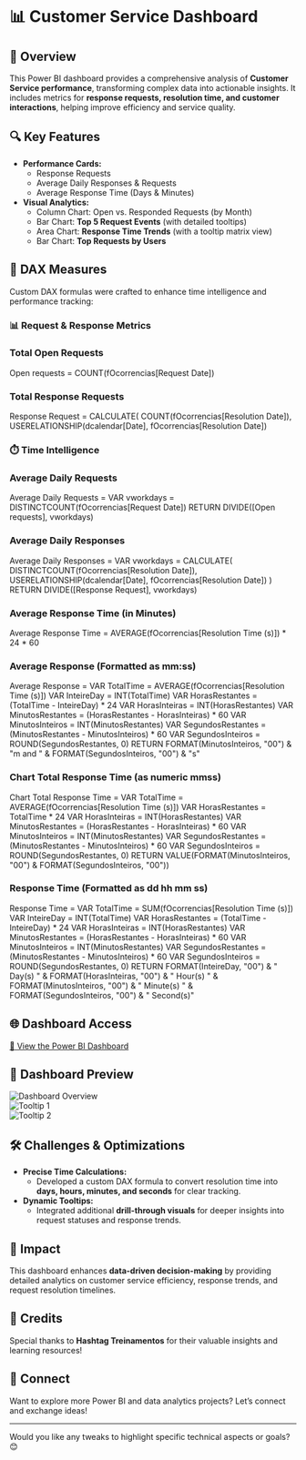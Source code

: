 # 📊 Customer Service Dashboard  

## 🚀 Overview  
This Power BI dashboard provides a comprehensive analysis of **Customer Service performance**, transforming complex data into actionable insights. It includes metrics for **response requests, resolution time, and customer interactions**, helping improve efficiency and service quality.  

## 🔍 Key Features  
- **Performance Cards:**  
  - Response Requests  
  - Average Daily Responses & Requests  
  - Average Response Time (Days & Minutes)  
- **Visual Analytics:**  
  - Column Chart: Open vs. Responded Requests (by Month)  
  - Bar Chart: **Top 5 Request Events** (with detailed tooltips)  
  - Area Chart: **Response Time Trends** (with a tooltip matrix view)  
  - Bar Chart: **Top Requests by Users**

 ## 📐 DAX Measures
Custom DAX formulas were crafted to enhance time intelligence and performance tracking:

### 📊 Request & Response Metrics

### Total Open Requests
Open requests = COUNT(fOcorrencias[Request Date])

### Total Response Requests
Response Request = CALCULATE(
    COUNT(fOcorrencias[Resolution Date]),
    USERELATIONSHIP(dcalendar[Date], fOcorrencias[Resolution Date])


### ⏱️ Time Intelligence

### Average Daily Requests
Average Daily Requests = 
VAR vworkdays = DISTINCTCOUNT(fOcorrencias[Request Date])
RETURN DIVIDE([Open requests], vworkdays)

### Average Daily Responses
Average Daily Responses = 
VAR vworkdays = CALCULATE(
    DISTINCTCOUNT(fOcorrencias[Resolution Date]),
    USERELATIONSHIP(dcalendar[Date], fOcorrencias[Resolution Date])
)
RETURN DIVIDE([Response Request], vworkdays)

### Average Response Time (in Minutes)
Average Response Time = 
AVERAGE(fOcorrencias[Resolution Time (s)]) * 24 * 60

### Average Response (Formatted as mm:ss)
Average Response = 
VAR TotalTime = AVERAGE(fOcorrencias[Resolution Time (s)])
VAR InteireDay = INT(TotalTime)
VAR HorasRestantes = (TotalTime - InteireDay) * 24
VAR HorasInteiras = INT(HorasRestantes)
VAR MinutosRestantes = (HorasRestantes - HorasInteiras) * 60
VAR MinutosInteiros = INT(MinutosRestantes)
VAR SegundosRestantes = (MinutosRestantes - MinutosInteiros) * 60
VAR SegundosInteiros = ROUND(SegundosRestantes, 0)
RETURN FORMAT(MinutosInteiros, "00") & "m and " & FORMAT(SegundosInteiros, "00") & "s"

### Chart Total Response Time (as numeric mmss)
Chart Total Response Time = 
VAR TotalTime = AVERAGE(fOcorrencias[Resolution Time (s)])
VAR HorasRestantes = TotalTime * 24
VAR HorasInteiras = INT(HorasRestantes)
VAR MinutosRestantes = (HorasRestantes - HorasInteiras) * 60
VAR MinutosInteiros = INT(MinutosRestantes)
VAR SegundosRestantes = (MinutosRestantes - MinutosInteiros) * 60
VAR SegundosInteiros = ROUND(SegundosRestantes, 0)
RETURN VALUE(FORMAT(MinutosInteiros, "00") & FORMAT(SegundosInteiros, "00"))

### Response Time (Formatted as dd hh mm ss)
Response Time = 
VAR TotalTime = SUM(fOcorrencias[Resolution Time (s)])
VAR InteireDay = INT(TotalTime)
VAR HorasRestantes = (TotalTime - InteireDay) * 24
VAR HorasInteiras = INT(HorasRestantes)
VAR MinutosRestantes = (HorasRestantes - HorasInteiras) * 60
VAR MinutosInteiros = INT(MinutosRestantes)
VAR SegundosRestantes = (MinutosRestantes - MinutosInteiros) * 60
VAR SegundosInteiros = ROUND(SegundosRestantes, 0)
RETURN
FORMAT(InteireDay, "00") & " Day(s)       " &
FORMAT(HorasInteiras, "00") & " Hour(s)       " &
FORMAT(MinutosInteiros, "00") & " Minute(s)       " &
FORMAT(SegundosInteiros, "00") & " Second(s)"

## 🌐 Dashboard Access  
[🔗 View the Power BI Dashboard](https://app.powerbi.com/view?r=eyJrIjoiODVmZTk2OTAtZTM1Mi00NzdhLTg3NWUtZjE4ZWYxOGJhZmI4IiwidCI6IjY1OWNlMmI4LTA3MTQtNDE5OC04YzM4LWRjOWI2MGFhYmI1NyJ9)  


## 📸 Dashboard Preview  

![Dashboard Overview](https://github.com/user-attachments/assets/b2fa652b-002e-4978-92b0-382b9e07844a)  
![Tooltip 1](https://github.com/user-attachments/assets/00295448-8cf5-4f4b-ac08-ae0f8ea5e75f)  
![Tooltip 2](https://github.com/user-attachments/assets/04b911f7-fb9e-4e6c-b2c4-b8eefe9db06e)  


## 🛠️ Challenges & Optimizations  
- **Precise Time Calculations:**  
  - Developed a custom DAX formula to convert resolution time into **days, hours, minutes, and seconds** for clear tracking.  
- **Dynamic Tooltips:**  
  - Integrated additional **drill-through visuals** for deeper insights into request statuses and response trends.  

## 🎯 Impact  
This dashboard enhances **data-driven decision-making** by providing detailed analytics on customer service efficiency, response trends, and request resolution timelines.  

## 👏 Credits  
Special thanks to **Hashtag Treinamentos** for their valuable insights and learning resources!  

## 📢 Connect  
Want to explore more Power BI and data analytics projects? Let’s connect and exchange ideas!  

---

Would you like any tweaks to highlight specific technical aspects or goals? 😊
